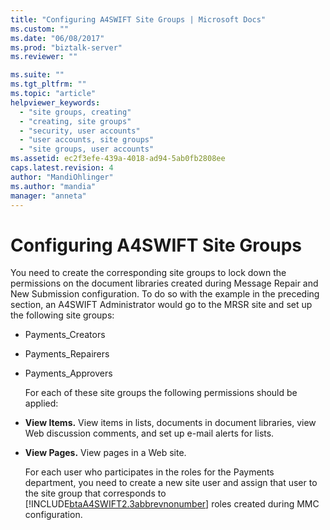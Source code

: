 ```yaml
---
title: "Configuring A4SWIFT Site Groups | Microsoft Docs"
ms.custom: ""
ms.date: "06/08/2017"
ms.prod: "biztalk-server"
ms.reviewer: ""

ms.suite: ""
ms.tgt_pltfrm: ""
ms.topic: "article"
helpviewer_keywords: 
  - "site groups, creating"
  - "creating, site groups"
  - "security, user accounts"
  - "user accounts, site groups"
  - "site groups, user accounts"
ms.assetid: ec2f3efe-439a-4018-ad94-5ab0fb2808ee
caps.latest.revision: 4
author: "MandiOhlinger"
ms.author: "mandia"
manager: "anneta"
---
```

# Configuring A4SWIFT Site Groups
You need to create the corresponding site groups to lock down the permissions on the document libraries created during Message Repair and New Submission configuration. To do so with the example in the preceding section, an A4SWIFT Administrator would go to the MRSR site and set up the following site groups:  
  
- Payments_Creators  
  
- Payments_Repairers  
  
- Payments_Approvers  
  
  For each of these site groups the following permissions should be applied:  
  
- **View Items.** View items in lists, documents in document libraries, view Web discussion comments, and set up e-mail alerts for lists.  
  
- **View Pages.** View pages in a Web site.  
  
  For each user who participates in the roles for the Payments department, you need to create a new site user and assign that user to the site group that corresponds to [!INCLUDE[btaA4SWIFT2.3abbrevnonumber](../../includes/btaa4swift2-3abbrevnonumber-md.md)] roles created during MMC configuration.